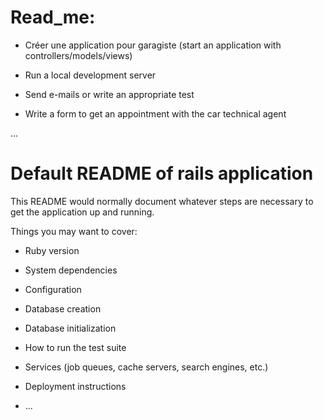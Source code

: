 # Read_me:

* Créer une application pour garagiste
(start an application with controllers/models/views)

* Run a local development server

* Send e-mails or write an appropriate test

* Write a form to get an appointment with the car technical agent

...


# Default README of rails application

This README would normally document whatever steps are necessary to get the
application up and running.

Things you may want to cover:

* Ruby version

* System dependencies

* Configuration

* Database creation

* Database initialization

* How to run the test suite

* Services (job queues, cache servers, search engines, etc.)

* Deployment instructions

* ...
